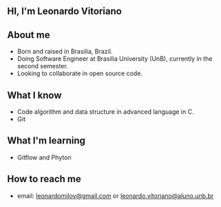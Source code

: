 ## HI, I'm Leonardo Vitoriano

## About me

- Born and raised in Brasilia, Brazil.
- Doing Software Engineer at Brasilia University (UnB), currently in the second semester.
- Looking to collaborate in open source code.

## What I know

- Code algorithm and data structure in advanced language in C.
- Git 

## What I'm learning

- Gitflow and Phyton

## How to reach me

- email: leonardomilov@gmail.com or leonardo.vitoriano@aluno.unb.br
